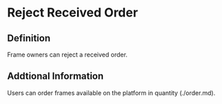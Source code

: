 # Reject Received Order  
## Definition  
Frame owners can reject a received order.  

## Addtional Information  
Users can order frames available on the platform in quantity (./order.md).  
